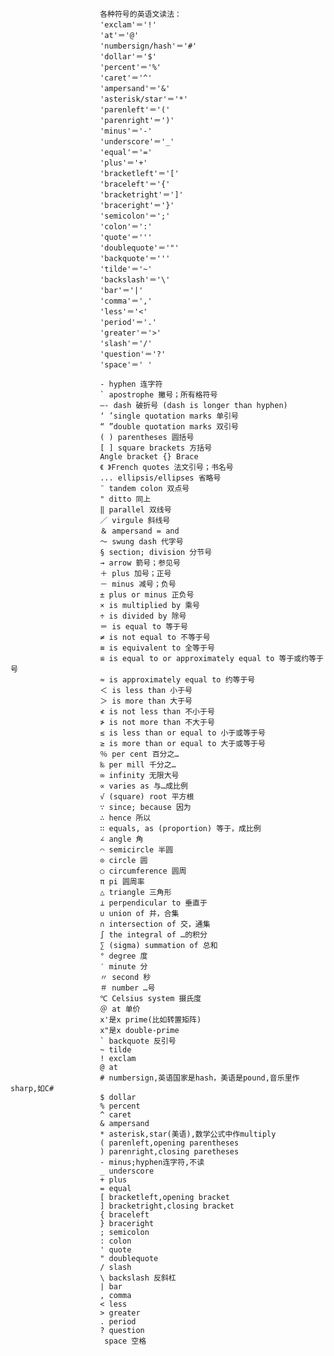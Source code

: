 
						各种符号的英语文读法： 
						'exclam'＝'!' 
						'at'＝'@' 
						'numbersign/hash'＝'#' 
						'dollar'＝'$' 
						'percent'＝'%' 
						'caret'＝'^' 
						'ampersand'＝'&' 
						'asterisk/star'＝'*' 
						'parenleft'＝'(' 
						'parenright'＝')' 
						'minus'＝'-' 
						'underscore'＝'_' 
						'equal'＝'=' 
						'plus'＝'+' 
						'bracketleft'＝'[' 
						'braceleft'＝'{' 
						'bracketright'＝']' 
						'braceright'＝'}' 
						'semicolon'＝';' 
						'colon'＝':' 
						'quote'＝''' 
						'doublequote'＝'"' 
						'backquote'＝''' 
						'tilde'＝'~' 
						'backslash'＝'\' 
						'bar'＝'|' 
						'comma'＝',' 
						'less'＝'<' 
						'period'＝'.' 
						'greater'＝'>' 
						'slash'＝'/' 
						'question'＝'?' 
						'space'＝' ' 

						- hyphen 连字符 
						` apostrophe 撇号；所有格符号 
						—- dash 破折号 (dash is longer than hyphen)
						‘ ’single quotation marks 单引号 
						“ ”double quotation marks 双引号 
						( ) parentheses 圆括号 
						[ ] square brackets 方括号 
						Angle bracket {} Brace 
						《 》French quotes 法文引号；书名号 
						... ellipsis/ellipses 省略号 
						¨ tandem colon 双点号 
						" ditto 同上 
						‖ parallel 双线号 
						／ virgule 斜线号 
						＆ ampersand = and 
						～ swung dash 代字号 
						§ section; division 分节号 
						→ arrow 箭号；参见号 
						＋ plus 加号；正号 
						－ minus 减号；负号 
						± plus or minus 正负号 
						× is multiplied by 乘号 
						÷ is divided by 除号 
						＝ is equal to 等于号 
						≠ is not equal to 不等于号 
						≡ is equivalent to 全等于号 
						≌ is equal to or approximately equal to 等于或约等于号 
						≈ is approximately equal to 约等于号 
						＜ is less than 小于号 
						＞ is more than 大于号 
						≮ is not less than 不小于号 
						≯ is not more than 不大于号 
						≤ is less than or equal to 小于或等于号 
						≥ is more than or equal to 大于或等于号 
						％ per cent 百分之… 
						‰ per mill 千分之… 
						∞ infinity 无限大号 
						∝ varies as 与…成比例 
						√ (square) root 平方根 
						∵ since; because 因为 
						∴ hence 所以 
						∷ equals, as (proportion) 等于，成比例 
						∠ angle 角 
						⌒ semicircle 半圆 
						⊙ circle 圆 
						○ circumference 圆周 
						π pi 圆周率 
						△ triangle 三角形 
						⊥ perpendicular to 垂直于 
						∪ union of 并，合集 
						∩ intersection of 交，通集 
						∫ the integral of …的积分 
						∑ (sigma) summation of 总和 
						° degree 度 
						′ minute 分 
						〃 second 秒 
						＃ number …号 
						℃ Celsius system 摄氏度 
						＠ at 单价 
						x'是x prime(比如转置矩阵) 
						x"是x double-prime 
						` backquote 反引号 
						~ tilde 
						! exclam 
						@ at 
						# numbersign,英语国家是hash，美语是pound,音乐里作sharp,如C# 
						$ dollar 
						% percent 
						^ caret 
						& ampersand 
						* asterisk,star(美语),数学公式中作multiply 
						( parenleft,opening parentheses 
						) parenright,closing paretheses 
						- minus;hyphen连字符,不读 
						_ underscore 
						+ plus 
						= equal 
						[ bracketleft,opening bracket 
						] bracketright,closing bracket 
						{ braceleft 
						} braceright 
						; semicolon 
						: colon 
						' quote 
						" doublequote 
						/ slash 
						\ backslash 反斜杠 
						| bar 
						, comma 
						< less 
						> greater 
						. period 
						? question 
						 space 空格 
